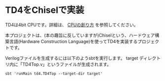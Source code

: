 TD4をChiselで実装
================

TD4は4bit CPUです。詳細は、 [CPUの創り方](https://www.amazon.co.jp/dp/4839909865/) を参照してください。

本プロジェクトは、(本の趣旨に反していますが)Chiselという、ハードウェア構築言語(Hardware Construction Language)を使ってTD4を実装するプロジェクトです。

Verilogファイルを生成するには以下のようsbtを実行します。 target ディレクトリ内に「TD4Top.v」というファイルが生成されます。

```
sbt 'runMain td4.TD4Top --target-dir target'
```
